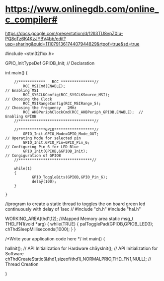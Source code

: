 # https://www.onlinegdb.com/online_c_compiler#


https://docs.google.com/presentation/d/12II3TU8vpZ0Iu-PQ8oTz6K4KzJYBV4bb/edit?usp=sharing&ouid=111079136174407944829&rtpof=true&sd=true


#include  <stm32l1xx.h>


GPIO_InitTypeDef GPIOB_Init;															// Declaration 

int main()
{
	
		//************   RCC ***************//
			RCC_MSICmd(ENABLE);																	// Enabling MSI
			RCC_SYSCLKConfig(RCC_SYSCLKSource_MSI); 						// Choosing the Clock
			RCC_MSIRangeConfig(RCC_MSIRange_5);									// Choosing the frequency   2MHz
			RCC_AHBPeriphClockCmd(RCC_AHBPeriph_GPIOB,ENABLE); 	// Enabling GPIOB
		//**********************************//
	
		//************GPIO******************//
			GPIO_Init.GPIO_Mode=GPIO_Mode_OUT;									// Operating Mode for selected pin
			GPIO_Init.GPIO_Pin=GPIO_Pin_6;											// Configuring Pin 6 for LED Blue
			GPIO_Init(GPIOB,&GPIOB_Init);												// Congiguration of GPIOB
		//*********************************//
	
		while(1)
		{
				GPIO_ToggleBits(GPIOB,GPIO_Pin_6);
				delay(100);
		}
		
	}



//program to create a static thread to toggles the on board    green led continuously with delay of 1sec //
#include "ch.h"
#include "hal.h"

WORKING_AREA(thd1,12);																				//Mapped Memory area 
static msg_t THD_FN1(void *arg)
{
		while(TRUE)
	{
			palTogglePad(GPIOB,GPIOB_LED3);
			chThdSleepMilliseconds(1000);
	}
}

/*Write your application code here */
int main()
{

halInit();																											// API Initialization for Hardware
chSysInit();																										// API Initialization for Software
chThdCreateStatic(&thd1,sizeof(thd1),NORMALPRIO,THD_FN1,NULL);	// Thread Creation  
		
}
